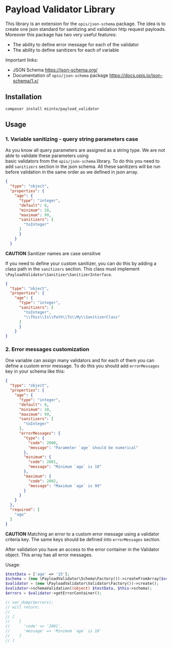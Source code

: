 # Payload Validator Library

This library is an extension for the `opis/json-schema` package. The idea is to create one json standard for 
sanitizing and validation http request payloads. Moreover this package has two very useful features:
- The ability to define error message for each of the validator
- The ability to define sanitizers for each of variable

Important links:
- JSON Schema https://json-schema.org/
- Documentation of `opis/json-schema` package https://docs.opis.io/json-schema/1.x/

## Installation

```
composer install miinto/payload_validator
```

## Usage

### 1. Variable sanitizing - query string parameters case

As you know all query parameters are assigned as a string type. We are not able to validate these parameters using  
basic validators from the `opis/json-schema` library. To do this you need to add `sanitizers` section in the json 
schema. All these sanitizers will be run before validation in the same order as we defined in json array. 

```json
{
  "type": "object",      
  "properties": {
    "age": {
      "type": "integer",
      "default": 0,
      "minimum": 18,
      "maximum": 99,
      "sanitizers": [
        "toInteger"
      ]
      }
    }
  }          
```

**CAUTION** Sanitizer names are case sensitive 

If you need to define your custom sanitizer, you can do this by adding a class path in the `sanitizers` section. This 
class must implement `\PayloadValidator\Sanitizer\SanitizerInterface`.
```json
{
  "type": "object",      
  "properties": {
    "age": {
      "type": "integer",          
      "sanitizers": [
        "toInteger",
        "\\This\\Is\\Path\\To\\My\\SanitizerClass"
      ]
      }
    }
}         
```

### 2. Error messages customization

One variable can assign many validators and for each of them you can define a custom error message. To do this you 
should add `errorMessages` key in your schema like this:

```json
{
  "type": "object",  
  "properties": {
    "age": {
      "type": "integer",
      "default": 0,
      "minimum": 18,
      "maximum": 99,
      "sanitizers": [
        "toInteger"
      ],
      "errorMessages": {
        "type": {
          "code": 2000,
          "message": "Parameter `age` should be numerical"
        },
        "minimum": {
          "code": 2001,
          "message": "Minimum `age` is 18"
        },
        "maximum": {
          "code": 2002,
          "message": "Maximum `age` is 99"
        }
      }
    }
  },
  "required": [
    "age"
  ]
}
```

**CAUTION** Matching an error to a custom error message using a validator criteria key. The same keys should be defined
into `errorMessages` section.

After validation you have an access to the error container in the Validator object. This array has all error 
messages.

Usage:

```php                
$testData = ['age' => '15'];
$schema = (new \PayloadValidator\Schema\Factory())->createFromArray($schemaAsArray);
$validator = (new \PayloadValidator\Validator\Factory())->create();
$validator->schemaValidation((object) $testData, $this->schema);
$errors = $validator->getErrorContainer();

// var_dump($errors);
// will return:
//
// [
//    [
//      'code' => '2001',
//      'message' => 'Minimum `age` is 18'
//    ]
// ]
```